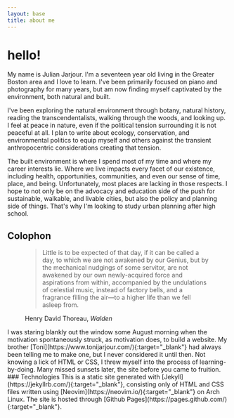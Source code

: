 ```yaml
---
layout: base
title: about me
--- 
```

# hello!
<span class="dc">M</span>y name is Julian Jarjour. I'm a seventeen year old living in the Greater Boston area and I love to learn. I've been primarily focused on piano and photography for many years, but am now finding myself captivated by the environment, both natural and built.

I've been exploring the natural environment through botany, natural history, reading the transcendentalists, walking through the woods, and looking up. I feel at peace in nature, even if the political tension surrounding it is not peaceful at all. I plan to write about ecology, conservation, and environmental politics to equip myself and others against the transient anthropocentric considerations creating that tension.

The built environment is where I spend most of my time and where my career interests lie. Where we live impacts every facet of our existence, including health, opportunities, communities, and even our sense of time, place, and being. Unfortunately, most places are lacking in those respects. I hope to not only be on the advocacy and education side of the push for sustainable, walkable, and livable cities, but also the policy and planning side of things. That's why I'm looking to study urban planning after high school.

## Colophon
<figure><blockquote class="epigraph">Little is to be expected of that day, if it can be called a day, to which we are not awakened by our Genius, but by the mechanical nudgings of some servitor, are not awakened by our own newly-acquired force and aspirations from within, accompanied by the undulations of celestial music, instead of factory bells, and a fragrance filling the air—to a higher life than we fell asleep from.</blockquote><figcaption>Henry David Thoreau, <em>Walden</em></figcaption></figure>
I was staring blankly out the window some August morning when the motivation spontaneously struck, as motivation does, to build a website. My brother [Toni](https://www.tonijarjour.com/){:target="_blank"} had always been telling me to make one, but I never considered it until then. Not knowing a lick of HTML or CSS, I threw myself into the process of learning-by-doing. Many missed sunsets later, the site before you came to fruition.
### Technologies
This is a static site generated with [Jekyll](https://jekyllrb.com/){:target="_blank"}, consisting only of HTML and CSS files written using [Neovim](https://neovim.io/){:target="_blank"} on Arch Linux. The site is hosted through [Github Pages](https://pages.github.com/){:target="_blank"}.

